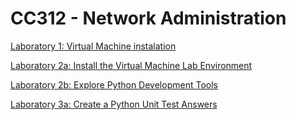 # CC312 - Network Administration

[Laboratory 1: Virtual Machine instalation](https://github.com/AldoLunaBueno/Curso-CC312-2023_Network-Administration/tree/main/Lab1_VM-instalation)

[Laboratory 2a: Install the Virtual Machine Lab Environment](https://github.com/AldoLunaBueno/Curso-CC312-2023_Network-Administration/tree/main/Lab2a_Install-VM-lab-env)

[Laboratory 2b: Explore Python Development Tools](https://github.com/AldoLunaBueno/Curso-CC312-2023_Network-Administration/tree/main/Lab2b_Python_dev_tools)

[Laboratory 3a: Create a Python Unit Test Answers](https://github.com/AldoLunaBueno/Curso-CC312-2023_Network-Administration/tree/main/Lab3a_Create-unittest-py)

